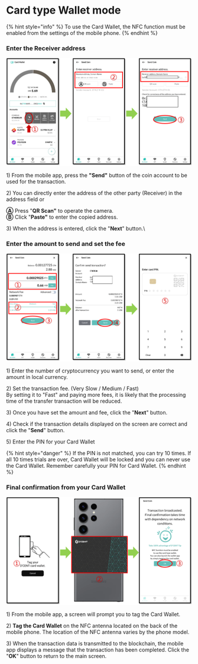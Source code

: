 # Card type Wallet mode

{% hint style="info" %}
To use the Card Wallet, the NFC function must be enabled from the settings of the mobile phone. &#x20;
{% endhint %}

### Enter the Receiver address

<div align="left">

<img src="../../.gitbook/assets/카드지갑-eng01.png" alt="">

</div>

1\) From the mobile app, press the **"Send"** button of the coin account to be used for the transaction.

2\) You can directly enter the address of the other party (Receiver) in the address field or

&#x20;   **Ⓐ** Press "**QR Scan"** to operate the camera. \
&#x20;   **Ⓑ** Click "**Paste"** to enter the copied address.

3\) When the address is entered, click the "**Next**" button.\


### Enter the amount to send and set the fee

<div align="left">

<img src="../../.gitbook/assets/카드지갑-eng02.png" alt="">

</div>

1\) Enter the number of cryptocurrency you want to send, or enter the amount in local currency.

2\) Set the transaction fee. (Very Slow / Medium / Fast) \
By setting it to "Fast" and paying more fees, it is likely that the processing time of the transfer transaction will be reduced.

3\) Once you have set the amount and fee, click the "**Next**" button.

4\) Check if the transaction details displayed on the screen are correct and click the "**Send**" button.

5\) Enter the PIN for your Card Wallet

{% hint style="danger" %}
If the PIN is not matched, you can try 10 times. If all 10 times trials are over, Card Wallet will be locked and you can never use the Card Wallet. Remember carefully your PIN for Card Wallet.
{% endhint %}

### Final confirmation from your Card Wallet

<div align="left">

<img src="../../.gitbook/assets/카드지갑-eng03.png" alt="">

</div>

1\) From the mobile app, a screen will prompt you to tag the Card Wallet.

2\) **Tag the Card Wallet** on the NFC antenna located on the back of the mobile phone. The location of the NFC antenna varies by the phone model.

3\) When the transaction data is transmitted to the blockchain, the mobile app displays a message that the transaction has been completed. Click the "**OK**" button to return to the main screen.
